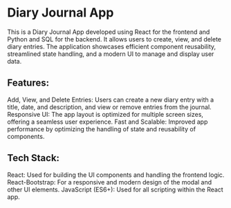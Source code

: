 # Diary Journal App


This is a Diary Journal App developed using React for the frontend and Python and SQL for the backend. It allows users to create, view, and delete diary entries. The application showcases efficient component reusability, streamlined state handling, and a modern UI to manage and display user data.

## Features:
Add, View, and Delete Entries: Users can create a new diary entry with a title, date, and description, and view or remove entries from the journal.
Responsive UI: The app layout is optimized for multiple screen sizes, offering a seamless user experience.
Fast and Scalable: Improved app performance by optimizing the handling of state and reusability of components.

## Tech Stack:
React: Used for building the UI components and handling the frontend logic.
React-Bootstrap: For a responsive and modern design of the modal and other UI elements.
JavaScript (ES6+): Used for all scripting within the React app.
